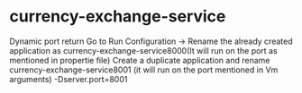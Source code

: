 # currency-exchange-service

Dynamic port return
Go to Run Configuration -> Rename the already created application as currency-exchange-service8000(It will run on the port as mentioned in propertie file)
Create a duplicate application and rename currency-exchange-service8001 (it will run on the port mentioned in Vm arguments)
-Dserver.port=8001